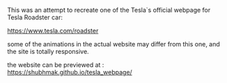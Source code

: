 This was an  attempt to recreate one of the Tesla`s official webpage for Tesla Roadster car:

https://www.tesla.com/roadster

some of the animations in the actual website may differ from this one, and the site is totally responsive.


the website can be previewed at : https://shubhmak.github.io/tesla_webpage/
